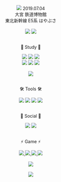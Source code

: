 <div align=center>
	<img src="https://user-images.githubusercontent.com/121652394/222773472-1dcda0a4-1c08-47cc-8dde-6ac811e586d1.JPG">
	2019.07.04 
	<br>大宮 鉄道博物館</br>
	東北新幹線 E5系 はやぶさ
</div>
<br>
<div align=center>
      <img src=https://capsule-render.vercel.app/api?type=waving&color=auto&height=300&section=header&text=MADE%20IN%20DREAM&fontSize=75 />
      <img src=https://cldup.com/dTxpPi9lDf.thumb.png />
</div>
<br>
<div align=center>
	    <p>🌱 Study 🌱</p>
</div>
<div align="center">
      <img src="https://img.shields.io/badge/Java-007396?style=flat&logo=Conda-Forge&logoColor=white" />
      <img src="https://img.shields.io/badge/JavaScript-F7DF1E?style=flat&logo=JavaScript&logoColor=white" />
      <img src="https://img.shields.io/badge/HTML5-E34F26?style=flat&logo=HTML5&logoColor=white" />
      <br>
      <img src="https://img.shields.io/badge/Oracle%20SQL-F80000?style=flat&logo=Oracle&logoColor=white" />
      <img src="https://img.shields.io/badge/MySQL-4479A1?style=flat&logo=MySQL&logoColor=white" />
      <img src="https://img.shields.io/badge/Linux-FCC624?style=flat&logo=Linux&logoColor=white" />
      <br>
      <br>
      <img src="https://img.shields.io/badge/Ruby-CC342D?style=flat&logo=Linux&logoColor=white" />
</div>
<br>
<div align=center>
	    <p>🛠 Tools 🛠</p>
</div>
<div align=center>
      <img src="https://img.shields.io/badge/Eclipse%20IDE-2C2255?style=flat&logo=EclipseIDE&logoColor=white" />
      <img src="https://img.shields.io/badge/Visual%20Studio%20Code-007ACC?style=flat&logo=VisualStudioCode&logoColor=white" />
      <img src="https://img.shields.io/badge/Tomcat-F8DC75?style=flat&logo=ApacheTomcat&logoColor=white" />
      <img src="https://img.shields.io/badge/GitHub-181717?style=flat&logo=GitHub&logoColor=white" />
</div>
<br>
<div align=center>
      <p>💬 Social 💬<p>
</div>
<div align=center>
      <img src="https://img.shields.io/badge/Slack-4A154B5?style=flat&logo=EclipseIDE&logoColor=white" />
      <a href="https://www.discord.com/users/JG_lipsilja#3562">
              <img src="https://img.shields.io/badge/Discord-5865F2?style=flat&logo=EclipseIDE&logoColor=white" />
      </a>
</div>
<br>
<div align=center>
	    <p>⚡ Game ⚡</p> 
</div>
<div align=center>
      <a href="https://steamcommunity.com/id/tjchswkd">
              <img src="https://img.shields.io/badge/Steam-000000?style=flat&logo=Micro.blog&logoColor=white" />
      </a>
      <a href="https://www.playstation.com/ko-kr/ps5/ps5-entertainment/?smcid=pdc%3Ako-kr%3Alinking-accounts%3Aprimary%20nav%3Amsg-services%3Aps5">
              <img src="https://img.shields.io/badge/PlayStation 5-003791?style=flat&logo=Micro.blog&logoColor=white" />
      </a>
      <a href="https://www.blizzard.com/ko-kr">
              <img src="https://img.shields.io/badge/Battle.net-148EFF?style=flat&logo=Micro.blog&logoColor=white" />
      </a>
      <a href="https://store.epicgames.com/ko/u/5f111444b2c340b499d31a2080b270c2">
              <img src="https://img.shields.io/badge/Epic Games-313131?style=flat&logo=Micro.blog&logoColor=white" />
      </a>
</div>
<br>
<div align=center>
      <img src="https://github-readme-stats.vercel.app/api/top-langs/?username=PRESSANYKEYBOARD&layout=compact"><br><br>
      <img src="https://github-readme-stats.vercel.app/api?username=PRESSANYKEYBOARD&show_icons=true">
                                                                                                                    

<!--
**PRESSANYKEYBOARD/PRESSANYKEYBOARD** is a ✨ _special_ ✨ repository because its `README.md` (this file) appears on your GitHub profile.

Here are some ideas to get you started:

- 🔭 I’m currently working on ...
- 🌱 I’m currently learning ...
- 👯 I’m looking to collaborate on ...
- 🤔 I’m looking for help with ...
- 💬 Ask me about ...
- 📫 How to reach me: ...
- 😄 Pronouns: ...
- ⚡ Fun fact: ...
-->
